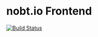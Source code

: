 # nobt.io Frontend

[![Build Status](https://travis-ci.org/nobt-io/frontend.svg?branch=master)](https://travis-ci.org/nobt-io/frontend)